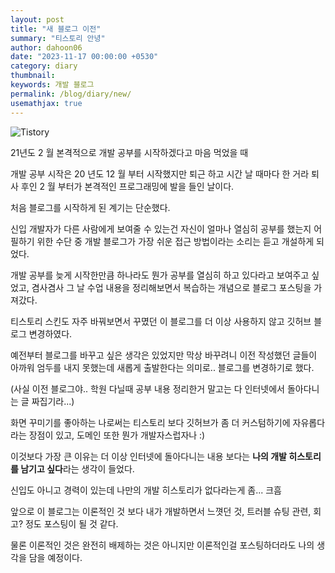 ```yaml
---
layout: post
title: "새 블로그 이전"
summary: "티스토리 안녕"
author: dahoon06
date: "2023-11-17 00:00:00 +0530"
category: diary
thumbnail: 
keywords: 개발 블로그
permalink: /blog/diary/new/
usemathjax: true
---
```


![Tistory]({{site.baseurl}}/assets/img/posts/created-tistory.png)

21년도 2 월 본격적으로 개발 공부를 시작하겠다고 마음 먹었을 때

개발 공부 시작은 20 년도 12 월 부터 시작했지만 퇴근 하고 시간 날 때마다 한 거라 퇴사 후인 2 월 부터가 본격적인 프로그래밍에 발을 들인 날이다.

처음 블로그를 시작하게 된 계기는 단순했다. 

신입 개발자가 다른 사람에게 보여줄 수 있는건 자신이 얼마나 열심히 공부를 했는지 어필하기 위한 수단 중 개발 블로그가 가장 쉬운 접근 방법이라는 소리는 듣고 개설하게 되었다.

개발 공부를 늦게 시작한만큼 하나라도 뭔가 공부를 열심히 하고 있다라고 보여주고 싶었고, 겸사겸사 그 날 수업 내용을 정리해보면서 복습하는 개념으로 블로그 포스팅을 가져갔다.

티스토리 스킨도 자주 바꿔보면서 꾸몄던 이 블로그를 더 이상 사용하지 않고 깃허브 블로그 변경하였다.

예전부터 블로그를 바꾸고 싶은 생각은 있었지만 막상 바꾸려니 이전 작성했던 글들이 아까워 엄두를 내지 못했는데 새롭게 출발한다는 의미로.. 블로그를 변경하기로 했다.

(사실 이전 블로그야.. 학원 다닐때 공부 내용 정리한거 말고는 다 인터넷에서 돌아다니는 글 짜집기라...)

화면 꾸미기를 좋아하는 나로써는 티스토리 보다 깃허브가 좀 더 커스텀하기에 자유롭다라는 장점이 있고, 도메인 또한 뭔가 개발자스럽자나 :)

이것보다 가장 큰 이유는 더 이상 인터넷에 돌아다니는 내용 보다는 **나의 개발 히스토리를 남기고 싶다**라는 생각이 들었다.

신입도 아니고 경력이 있는데 나만의 개발 히스토리가 없다라는게 좀... 크흠

앞으로 이 블로그는 이론적인 것 보다 내가 개발하면서 느꼇던 것, 트러블 슈팅 관련, 회고? 정도 포스팅이 될 것 같다.

물론 이론적인 것은 완전히 배제하는 것은 아니지만 이론적인걸 포스팅하더라도 나의 생각을 담을 예정이다.






